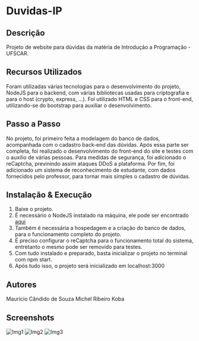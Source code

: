 # Duvidas-IP
## Descrição
Projeto de website para dúvidas da matéria de Introdução a Programação - UFSCAR.

## Recursos Utilizados
Foram utilizadas várias tecnologias para o desenvolvimento do projeto, NodeJS para o backend, com várias bibliotecas usadas para criptografia e para o host (crypto, express, ...).
Foi utilizado HTML e CSS para o front-end, utilizando-se do bootstrap para auxiliar o desenvolvimento.


## Passo a Passo
No projeto, foi primeiro feita a modelagem do banco de dados, acompanhada com o cadastro back-end das dúvidas. Após essa parte ser completa, foi realizado o desenvolvimento do
front-end do site e testes com o auxilio de várias pessoas. Para medidas de segurança, foi adicionado o reCaptcha, previnindo assim ataques DDoS a plataforma. Por fim, foi adicionado
um sistema de reconhecimento de estudante, com dados fornecidos pelo professor, para tornar mais simples o cadastro de dúvidas.

## Instalação & Execução
1. Baixe o projeto.
2. É necessário o NodeJS instalado na máquina, ele pode ser encontrado [aqui](https://nodejs.org/en/download/)
3. Também é necessária a hospedagem e a criação do banco de dados, para o funcionamento completo do projeto.
4. É preciso configurar o reCaptcha para o funcionamento total do sistema, entretanto o mesmo pode ser removido para testes.
5. Com tudo instalado e preparado, basta inicializar o projeto no terminal com npm start.
6. Após tudo isso, o projeto será inicializado em localhost:3000

## Autores
Maurício Cândido de Souza
Michel Ribeiro Koba

## Screenshots
![Img1](https://i.imgur.com/PasPO88.png)
![Img2](https://i.imgur.com/CCqHr5x.png)
![Img3](https://i.imgur.com/K1FRnzq.png)
